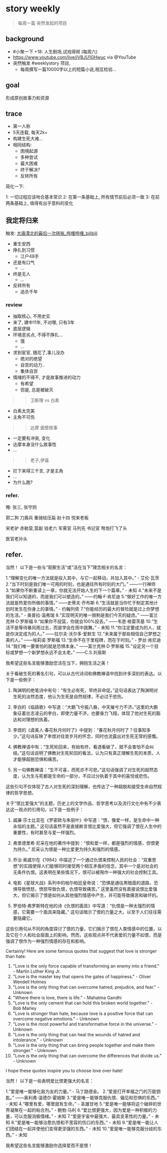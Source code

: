 # story weekly 
> 每周一篇
> 突然发起的项目

## background

- #小聚一下 +18: 人生剧场,试戏得频 (每周六) 
- https://www.youtube.com/live/jVBJU1GHwuc via @YouTube 
- 突然触发 #weeklystory 项目,
    - 每周撰写一篇10000字以上的短篇小说,相互检验...

## goal

形成原创故事力和资源

## trace

- 第一人称
- 5天连载, 每天2k+
- 构建生死大难...
- 相同结构:
    - 困境起源
    - 多种尝试
    - 最大困难
    - 终于解决?
    - 反转所有

简化一下:

1: 一切过程应该吻合基本常识
2: 在第一条基础上, 所有情节前后必须一致
3: 在前两条基础上, 值得有出乎意料的变化



## 我定将归来
触发: [大唐漠北的最后一次转账_哔哩哔哩_bilibili](https://www.bilibili.com/video/BV1r4411o7rH/)

- 重生安西
- 挣扎到习惯
    - 江户48手
- 还是有口气
    - ...
- 终是无人
    - ...
- 反转所有
    - 追杀千年


### review

- 抽取核心, 不用史实
- 来了, 建中11年, 不对哪, 只有3年
- 底层逻辑
- 环境恶劣点, 不得不挣扎...
    - 饿
    - ...
- 求到宦官, 銭花了,事儿没办
    - 绝对的绝望
    - 自宫的动力..
    - 集体自宫
- 情绪的不得不, 才是故事推进的动力
    - 有希望
    - 但是, 总是被破灭



>> 卫斯理 vs 白素

- 白素太完美
- 主角不可伤


>> 达摩 面壁故事

- 一定要有冲突, 变化
- 达摩本身没什么故事性
- ...


>> 老子,伊喜

- 拦下来得三千言, 才是主角
- ...
- 为什么跑?





### refer.
俺: 张三, 张守则

郭二狗 刀盾兵 重骑给压扁
赵十四 悦来老板

宋老驴 赤勒营,营副
钱老六 军需官
马列先 书记官 弩炮打飞了头

医官老孙头


## refer.


当然！ 以下是一些与“观察生活”或“活在当下”理念相关的名言：

1.“理解变化的唯一方法就是投入其中，与它一起移动，并加入其中。” - 艾伦·瓦茨
2.“当下时刻是我们唯一可用的时刻，也是通往所有时刻的大门。” ——一行禅师
3.“如果你不断重读上一章，你就无法开始人生的下一个篇章。” - 未知
4.“未来不是我们可以知道的，而是我们可以塑造的。” ——约翰·F·肯尼迪
5.“做好工作的唯一方法就是热爱你所做的事情。” ——史蒂夫·乔布斯
6.“生活就是当你忙于制定其他计划时发生在你身上的事情。” - 约翰列侬
7.“你能经历的最大的冒险就是过上你梦想的生活。” - 奥普拉·温弗瑞
8.“实现明天的唯一限制是我们今天的疑虑。” ——富兰克林·D·罗斯福
9.“如果你不投篮，你就会100%投丢。” ——韦恩·格雷茨基
10.“生活不是等待暴风雨过去，而是学会在雨中跳舞。” - 未知
11.“你注定要成为的人，就是你决定成为的人。” ——拉尔夫·沃尔多·爱默生
12.“未来属于那些相信自己梦想之美的人。” ——埃莉诺·罗斯福
13.“生命不在于里程碑，而在于时刻。” - 罗丝·肯尼迪
14.“我们唯一要害怕的就是恐惧本身。” ——富兰克林·D·罗斯福
15.“设定另一个目标或梦想一个新梦想永远不会太老。” ——C.S.刘易斯

我希望这些名言能够激励您活在当下，拥抱生活之美！


关于看破生死的著名引句，可以从古代诗词和佛教禅语中找到许多深刻的表达。以下是一些例子：

1. 陶渊明的绝笔诗中有句：“有生必有死，早终非命促。”这句话表达了陶渊明对生死的淡然态度，他认为生死是自然规律，不必过于悲伤。

2. 李白的《临路歌》中写道：“大鹏飞兮振八裔，中天摧兮力不济。”这里的大鹏象征着壮志凌云的李白，即使力量不济，也要奋力飞翔，体现了他对生死的豁达和对理想的执着。

3. 李煜的《虞美人·春花秋月何时了》中提到：“春花秋月何时了？往事知多少。”这句诗反映了李煜对往昔岁月的怀念，同时也流露出对生死无常的感慨。

4. 佛教禅语中有：“生死轮回来，有始有终，看透看破了，就不会害怕不会纠结。”这句话说明了佛教对生死轮回的看法，认为只有真正理解生死的本质，人才能够超脱恐惧和痛苦。

5. 另一句佛教禅语：“生不可喜，而死亦不可悲。”这句话强调了对生死的超然态度，认为生与死都是生命的一部分，不应过分执着于其中的喜悦或悲伤。

这些引句不仅体现了古人对生死的深刻理解，也传达了一种超脱和接受生命自然规律的哲学思想。

关于“恨比爱强大”的主题，历史上的文学作品、哲学思考以及流行文化中有不少表达这一观点的引用句。以下是一些例子：

1. 威廉·莎士比亚在《罗密欧与朱丽叶》中写道：“恨，像爱一样，是生命中一种永恒的主题。” 这句话虽然不是直接断言恨比爱强大，但它强调了恨在人生中的重要性，有时甚至与爱一样强烈。

2. 弗里德里希·尼采在他的著作中提到：“恨和爱一样，都是强烈的情感，但恨更为持久。” 尼采认为恨是一种比爱更为持久和强烈的情感。

3. 乔治·奥威尔在《1984》中描述了一个通过仇恨来控制人民的社会：“双重思想”的实践使得人们能够同时接受两个相互矛盾的信念，其中一个是对社会的无条件仇恨。这表明在某些情况下，恨可以被用作一种强大的社会控制工具。

4. 电影《星球大战》系列中的帕尔帕廷皇帝说：“恐惧是通往黑暗面的道路，恐惧导致愤怒，愤怒导致仇恨，仇恨导致痛苦。” 这里虽然没有直接说恨比爱强大，但它揭示了恨是如何从其他强烈情感中产生，并可能导致痛苦和破坏的。

5. 罗伯特·弗罗斯特在他的诗《仇恨的面具》中写道：“仇恨是一种太强烈的情感，它需要一个面具来隐藏。” 这句话暗示了恨的力量之大，以至于人们往往需要隐藏它。

这些引用句从不同的角度探讨了恨的力量，它们揭示了恨在人类情感中的位置，以及它在个人和社会层面上的影响。然而，这些观点并不代表爱的力量不如恨，而是强调了恨作为一种强烈情感的存在和影响。


Certainly! Here are some famous quotes that suggest that love is stronger than hate:

1. "Love is the only force capable of transforming an enemy into a friend." - Martin Luther King Jr.
2. "Love is the master key that opens the gates of happiness." - Oliver Wendell Holmes
3. "Love is the only thing that can overcome hatred, prejudice, and fear." - Unknown
4. "Where there is love, there is life." - Mahatma Gandhi
5. "Love is the only cement that can hold this broken world together." - Bob Marley
6. "Love is stronger than hate, because love is a positive force that can overcome negative emotions." - Unknown
7. "Love is the most powerful and transformative force in the universe." - Unknown
8. "Love is the only thing that can heal the wounds of hatred and intolerance." - Unknown
9. "Love is the only thing that can bring people together and make them stronger." - Unknown
10. "Love is the only thing that can overcome the differences that divide us." - Unknown

I hope these quotes inspire you to choose love over hate!

当然！ 以下是一些表明爱比恨更强大的名言：

1.“爱是唯一能够化敌为友的力量。” - 马丁路德金。
2.“爱是打开幸福之门的万能钥匙。” ——奥利弗·温德尔·霍姆斯
3.“爱是唯一能够克服仇恨、偏见和恐惧的东西。” - 未知
4.“哪里有爱，哪里就有生命。” - 圣雄甘地
5.“爱是唯一能够将这个破碎的世界凝聚在一起的粘合剂。” - 鲍勃·马利
6.“爱比恨更强大，因为爱是一种积极的力量，可以克服消极情绪。” - 未知
7.“爱是宇宙中最强大、最具变革性的力量。” - 未知
8.“爱是唯一能够治愈仇恨和不宽容的伤口的东西。” - 未知
9.“爱是唯一能让人们团结在一起并使他们变得更坚强的东西。” - 未知
10.“爱是唯一能够克服分歧的东西。” - 未知

我希望这些名言能够激励你选择爱而不是恨！





